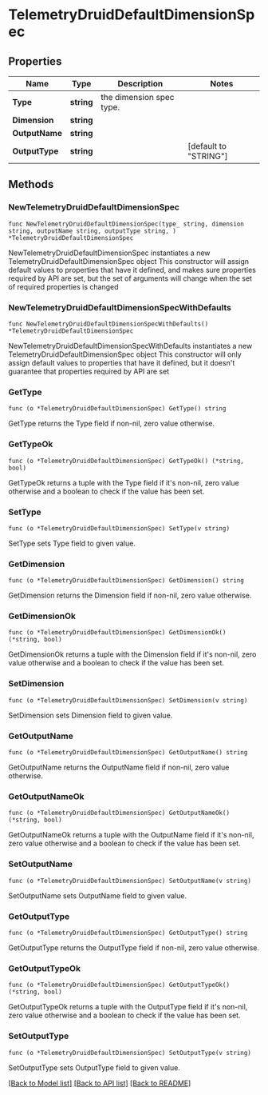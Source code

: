 # TelemetryDruidDefaultDimensionSpec

## Properties

Name | Type | Description | Notes
------------ | ------------- | ------------- | -------------
**Type** | **string** | the dimension spec type. | 
**Dimension** | **string** |  | 
**OutputName** | **string** |  | 
**OutputType** | **string** |  | [default to "STRING"]

## Methods

### NewTelemetryDruidDefaultDimensionSpec

`func NewTelemetryDruidDefaultDimensionSpec(type_ string, dimension string, outputName string, outputType string, ) *TelemetryDruidDefaultDimensionSpec`

NewTelemetryDruidDefaultDimensionSpec instantiates a new TelemetryDruidDefaultDimensionSpec object
This constructor will assign default values to properties that have it defined,
and makes sure properties required by API are set, but the set of arguments
will change when the set of required properties is changed

### NewTelemetryDruidDefaultDimensionSpecWithDefaults

`func NewTelemetryDruidDefaultDimensionSpecWithDefaults() *TelemetryDruidDefaultDimensionSpec`

NewTelemetryDruidDefaultDimensionSpecWithDefaults instantiates a new TelemetryDruidDefaultDimensionSpec object
This constructor will only assign default values to properties that have it defined,
but it doesn't guarantee that properties required by API are set

### GetType

`func (o *TelemetryDruidDefaultDimensionSpec) GetType() string`

GetType returns the Type field if non-nil, zero value otherwise.

### GetTypeOk

`func (o *TelemetryDruidDefaultDimensionSpec) GetTypeOk() (*string, bool)`

GetTypeOk returns a tuple with the Type field if it's non-nil, zero value otherwise
and a boolean to check if the value has been set.

### SetType

`func (o *TelemetryDruidDefaultDimensionSpec) SetType(v string)`

SetType sets Type field to given value.


### GetDimension

`func (o *TelemetryDruidDefaultDimensionSpec) GetDimension() string`

GetDimension returns the Dimension field if non-nil, zero value otherwise.

### GetDimensionOk

`func (o *TelemetryDruidDefaultDimensionSpec) GetDimensionOk() (*string, bool)`

GetDimensionOk returns a tuple with the Dimension field if it's non-nil, zero value otherwise
and a boolean to check if the value has been set.

### SetDimension

`func (o *TelemetryDruidDefaultDimensionSpec) SetDimension(v string)`

SetDimension sets Dimension field to given value.


### GetOutputName

`func (o *TelemetryDruidDefaultDimensionSpec) GetOutputName() string`

GetOutputName returns the OutputName field if non-nil, zero value otherwise.

### GetOutputNameOk

`func (o *TelemetryDruidDefaultDimensionSpec) GetOutputNameOk() (*string, bool)`

GetOutputNameOk returns a tuple with the OutputName field if it's non-nil, zero value otherwise
and a boolean to check if the value has been set.

### SetOutputName

`func (o *TelemetryDruidDefaultDimensionSpec) SetOutputName(v string)`

SetOutputName sets OutputName field to given value.


### GetOutputType

`func (o *TelemetryDruidDefaultDimensionSpec) GetOutputType() string`

GetOutputType returns the OutputType field if non-nil, zero value otherwise.

### GetOutputTypeOk

`func (o *TelemetryDruidDefaultDimensionSpec) GetOutputTypeOk() (*string, bool)`

GetOutputTypeOk returns a tuple with the OutputType field if it's non-nil, zero value otherwise
and a boolean to check if the value has been set.

### SetOutputType

`func (o *TelemetryDruidDefaultDimensionSpec) SetOutputType(v string)`

SetOutputType sets OutputType field to given value.



[[Back to Model list]](../README.md#documentation-for-models) [[Back to API list]](../README.md#documentation-for-api-endpoints) [[Back to README]](../README.md)


